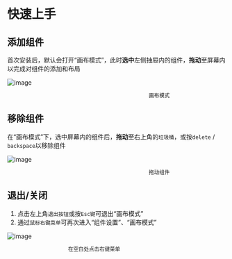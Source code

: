 # 快速上手

## 添加组件

首次安装后，默认会打开“画布模式”，此时**选中**左侧抽屉内的组件，**拖动**至屏幕内以完成对组件的添加和布局

<div style="width: 700px;">
  <img src="/images/getting-started/add.png" alt="image">
  <p style="font-size: 12px; text-align: center;">画布模式</p>
</div>

## 移除组件

在“画布模式”下，选中屏幕内的组件后，**拖动**至右上角的`垃圾桶`，或按`delete` / `backspace`以移除组件

<div style="width: 700px;">
  <img src="/images/getting-started/remove.png" alt="image">
  <p style="font-size: 12px; text-align: center;">拖动组件</p>
</div>

## 退出/关闭

1. 点击左上角`退出按钮`或按`Esc键`可退出“画布模式”
2. 通过`鼠标右键菜单`可再次进入“组件设置”、“画布模式”

<div style="width: 400px;">
  <img src="/images/getting-started/right-menu-general.png" alt="image">
  <p style="font-size: 12px; text-align: center;">在空白处点击右键菜单</p>
</div>
